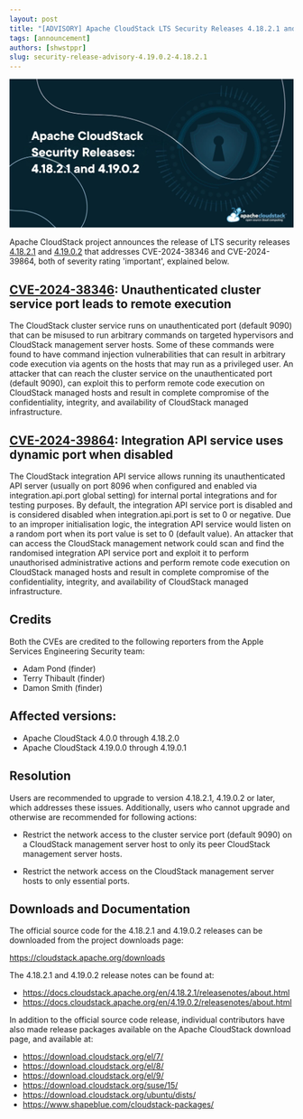```yaml
---
layout: post
title: "[ADVISORY] Apache CloudStack LTS Security Releases 4.18.2.1 and 4.19.0.2"
tags: [announcement]
authors: [shwstppr]
slug: security-release-advisory-4.19.0.2-4.18.2.1
---
```


[![](banner.jpg "Apache CloudStack LTS Security Releases 4.18.2.1 and 4.19.0.2")](/blog/security-release-advisory-4.19.0.2-4.18.2.1)

Apache CloudStack project announces the release of LTS security releases
[4.18.2.1](https://github.com/apache/cloudstack/releases/tag/4.18.2.1) and
[4.19.0.2](https://github.com/apache/cloudstack/releases/tag/4.19.0.2) that
addresses CVE-2024-38346 and CVE-2024-39864, both of severity rating
'important', explained below.

<!-- truncate -->

## [CVE-2024-38346](https://www.cve.org/CVERecord?id=CVE-2024-38346): Unauthenticated cluster service port leads to remote execution

The CloudStack cluster service runs on unauthenticated port (default 9090) that
can be misused to run arbitrary commands on targeted hypervisors and CloudStack
management server hosts. Some of these commands were found to have command
injection vulnerabilities that can result in arbitrary code execution via agents
on the hosts that may run as a privileged user. An attacker that can reach the
cluster service on the unauthenticated port (default 9090), can exploit this to
perform remote code execution on CloudStack managed hosts and result in complete
compromise of the confidentiality, integrity, and availability of CloudStack
managed infrastructure.

## [CVE-2024-39864](https://www.cve.org/CVERecord?id=CVE-2024-39864): Integration API service uses dynamic port when disabled

The CloudStack integration API service allows running its unauthenticated API
server (usually on port 8096 when configured and enabled via
integration.api.port global setting) for internal portal integrations and for
testing purposes. By default, the integration API service port is disabled and
is considered disabled when integration.api.port is set to 0 or negative. Due to
an improper initialisation logic, the integration API service would listen on a
random port when its port value is set to 0 (default value). An attacker that
can access the CloudStack management network could scan and find the randomised
integration API service port and exploit it to perform unauthorised
administrative actions and perform remote code execution on CloudStack managed
hosts and result in complete compromise of the confidentiality, integrity, and
availability of CloudStack managed infrastructure.

## Credits

Both the CVEs are credited to the following reporters from the Apple Services
Engineering Security team:

- Adam Pond (finder)
- Terry Thibault (finder)
- Damon Smith (finder)

## Affected versions:

- Apache CloudStack 4.0.0 through 4.18.2.0
- Apache CloudStack 4.19.0.0 through 4.19.0.1

## Resolution

Users are recommended to upgrade to version 4.18.2.1, 4.19.0.2 or later, which
addresses these issues. Additionally, users who cannot upgrade and otherwise
are recommended for following actions:

- Restrict the network access to the cluster service port (default 9090) on a
CloudStack management server host to only its peer CloudStack management server
hosts.

- Restrict the network access on the CloudStack management server hosts to only
essential ports.

## Downloads and Documentation

The official source code for the 4.18.2.1 and 4.19.0.2 releases can be
downloaded from the project downloads page:

https://cloudstack.apache.org/downloads

The 4.18.2.1 and 4.19.0.2 release notes can be found at:
- https://docs.cloudstack.apache.org/en/4.18.2.1/releasenotes/about.html
- https://docs.cloudstack.apache.org/en/4.19.0.2/releasenotes/about.html

In addition to the official source code release, individual contributors
have also made release packages available on the Apache CloudStack
download page, and available at:

- https://download.cloudstack.org/el/7/
- https://download.cloudstack.org/el/8/
- https://download.cloudstack.org/el/9/
- https://download.cloudstack.org/suse/15/
- https://download.cloudstack.org/ubuntu/dists/
- https://www.shapeblue.com/cloudstack-packages/
